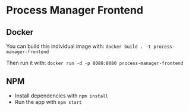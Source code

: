 # Process Manager Frontend

## Docker

You can build this individual image with: `docker build . -t process-manager-frontend`

Then run it with: `docker run -d -p 8080:8080 process-manager-frontend`

## NPM

- Install dependencies with `npm install`
- Run the app with `npm start`
